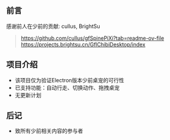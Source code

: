 ## 前言
感谢前人在少前的贡献: cullus, BrightSu
> https://github.com/cullus/gfSpinePiXi?tab=readme-ov-file
> https://projects.brightsu.cn/GflChibiDesktop/index

## 项目介绍
- 该项目仅为验证Electron版本少前桌宠的可行性
- 已支持功能：自动行走、切换动作、拖拽桌宠
- 无更新计划

## 后记
- 致所有少前相关内容的参与者
